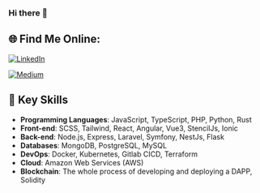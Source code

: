 ### Hi there 👋

<!--
**vahidfzm/vahidfzm** is a ✨ _special_ ✨ repository because its `README.md` (this file) appears on your GitHub profile.

Here are some ideas to get you started:

- 🔭 I’m currently working on ...
- 🌱 I’m currently learning ...
- 👯 I’m looking to collaborate on ...
- 🤔 I’m looking for help with ...
- 💬 Ask me about ...
- 📫 How to reach me: ...
- 😄 Pronouns: ...
- ⚡ Fun fact: ...
-->

## 🌐 Find Me Online:
[![LinkedIn](https://img.shields.io/badge/LinkedIn-%230077B5.svg?logo=linkedin&logoColor=white)](https://linkedin.com/in/vahid-farzam) 

[![Medium](https://img.shields.io/badge/Medium-%23000000.svg?logo=medium&logoColor=white)](https://medium.com/@vahid-farzam)


## 🚀 Key Skills
- **Programming Languages**: JavaScript, TypeScript, PHP, Python, Rust
- **Front-end**: SCSS, Tailwind, React, Angular, Vue3, StencilJs, Ionic
- **Back-end**: Node.js, Express, Laravel, Symfony, NestJs, Flask
- **Databases**: MongoDB, PostgreSQL, MySQL
- **DevOps**: Docker, Kubernetes, Gitlab CICD, Terraform
- **Cloud**: Amazon Web Services (AWS)
- **Blockchain**: The whole process of developing and deploying a DAPP, Solidity

